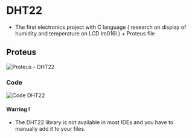 # DHT22
- The first electronics project with C language ( research on display of humidity and temperature on LCD lm016l ) + Proteus file

## Proteus
![Proteus - DHT22](https://user-images.githubusercontent.com/64345781/210511817-38186520-ae42-46d1-be64-b1cde60221dc.PNG)

### Code
![Code DHT22](https://user-images.githubusercontent.com/64345781/210513649-6c79b9b9-4cec-4964-a26b-f41887accea9.png)

#### Warring !
- The DHT22 library is not available in most IDEs and you have to manually add it to your files.
